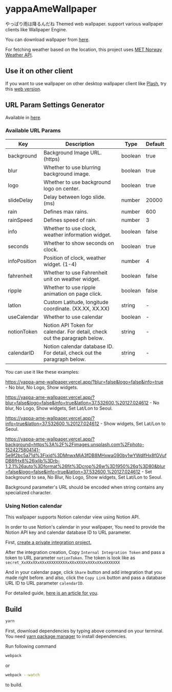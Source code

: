 # yappaAmeWallpaper

やっぱり雨は降るんだね Themed web wallpaper. support various wallpaper clients like Wallpaper Engine.

You can download wallpaper from [here](https://steamcommunity.com/sharedfiles/filedetails/?id=2038274232).

For fetching weather based on the location, this project uses [MET Norway Weather API](https://api.met.no/).

## Use it on other client

If you want to use wallpaper on other desktop wallpaper client like [Plash](https://github.com/sindresorhus/Plash), try this [web version](https://yappa-ame-wallpaper.vercel.app/).

## URL Param Settings Generator

Available in [here](https://yappa-ame-wallpaper.vercel.app/generator.html).

### Available URL Params

| Key          | Description                                                               | Type    | Default |
| ------------ | ------------------------------------------------------------------------- | ------- | ------- |
| background   | Background Image URL. (https)                                             | boolean | true    |
| blur         | Whether to use blurring background image.                                 | boolean | true    |
| logo         | Whether to use background logo on center.                                 | boolean | true    |
| slideDelay   | Delay between logo slide. (ms)                                            | number  | 20000   |
| rain         | Defines max rains.                                                        | number  | 600     |
| rainSpeed    | Defines speed of rain.                                                    | number  | 3       |
| info         | Whether to use clock, weather information widget.                         | boolean | false   |
| seconds      | Whether to show seconds on clock.                                         | boolean | true    |
| infoPosition | Position of clock, weather widget. (1-4)                                  | number  | 4       |
| fahrenheit   | Whether to use Fahrenheit unit on weather widget.                         | boolean | false   |
| ripple       | Whether to use ripple animation on page click.                            | boolean | false   |
| latlon       | Custom Latitude, longitude coordinate. (XX.XX, XX.XX)                     | string  | -       |
| useCalendar  | Whether to use calendar                                                   | boolean | -       |
| notionToken  | Notion API Token for calendar. For detail, check out the paragraph below. | string  | -       |
| calendarID   | Notion calendar database ID. For detail, check out the paragraph below.   | string  | -       |

You can use it like these examples:

https://yappa-ame-wallpaper.vercel.app/?blur=false&logo=false&info=true - No blur, No Logo, Show widgets.

https://yappa-ame-wallpaper.vercel.app/?blur=false&logo=false&info=true&latlon=37.532600,%20127.024612 - No blur, No Logo, Show widgets, Set Lat/Lon to Seoul.

https://yappa-ame-wallpaper.vercel.app/?info=true&latlon=37.532600,%20127.024612 - Show widgets, Set Lat/Lon to Seoul.

https://yappa-ame-wallpaper.vercel.app/?background=https%3A%2F%2Fimages.unsplash.com%2Fphoto-1524275804141-5e9f2bc5a71d%3Fixid%3DMnwxMjA3fDB8MHxwaG90by1wYWdlfHx8fGVufDB8fHx8%26ixlib%3Drb-1.2.1%26auto%3Dformat%26fit%3Dcrop%26w%3D1950%26q%3D80&blur=false&logo=false&info=true&latlon=37.532600,%20127.024612 - Set background to sea, No Blur, No Logo, Show widgets, Set Lat/Lon to Seoul.

Background parameter's URL should be encoded when string contains any specialized character.

### Using Notion calendar

This wallpaper supports Notion calendar view using Notion API.

In order to use Notion's calendar in your wallpaper, You need to provide the Notion API key and calendar database ID to URL parameter.

First, [create a private integration project.](https://www.notion.so/my-integrations)

After the integration creation, Copy `Internal Integration Token` and pass a token to URL parameter `notionToken`. The token is look like as `secret_XxXXxXXxXXxXXXXXXXXXxXXxXXXXxXXXxXXxXXXXXXX`

And in your calendar page, click `Share` button and add integration that you made right before. and also, click the `Copy Link` button and pass a database URL ID to URL parameter `calendarID`.

For detailed guide, [here is an article for you](https://www.notion.so/How-to-setup-notion-calendar-for-yappaAme-wallpaper-c064462ab84b4a63b8cf99cf0ccb8573).

## Build

```sh
yarn
```

First, download dependencies by typing above command on your terminal. You need [yarn package manager](https://yarnpkg.com/) to install dependencies.

Run following command

```sh
webpack
```

or

```sh
webpack --watch
```

to build.
